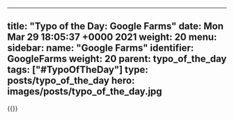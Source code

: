 
---
title: "Typo of the Day: Google Farms"
date: Mon Mar 29 18:05:37 +0000 2021
weight: 20
menu:
  sidebar:
    name: "Google Farms"
    identifier: GoogleFarms
    weight: 20
    parent: typo_of_the_day
tags: ["#TypoOfTheDay"]
type: posts/typo_of_the_day
hero: images/posts/typo_of_the_day.jpg
---


{{<tweet user="mariatta" id="1376596420732448769">}}

